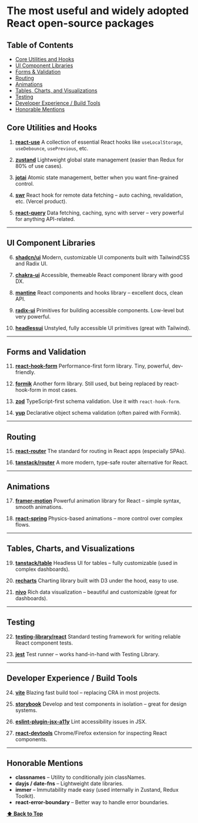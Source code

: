 # The most useful and widely adopted React open-source packages

## Table of Contents

- [Core Utilities and Hooks](#core-utilities-and-hooks)
- [UI Component Libraries](#ui-component-libraries)
- [Forms & Validation](#forms-and-validation)
- [Routing](#routing)
- [Animations](#animations)
- [Tables, Charts, and Visualizations](#tables,charts,and-visualizations)
- [Testing](#testing)
- [Developer Experience / Build Tools](#developer-experience/build-tools)
- [Honorable Mentions](#honorable-mentions)

## Core Utilities and Hooks

1. **[react-use](https://github.com/streamich/react-use)** A collection of
   essential React hooks like `useLocalStorage`, `useDebounce`, `usePrevious`,
   etc.

2. **[zustand](https://github.com/pmndrs/zustand)** Lightweight global state
   management (easier than Redux for 80% of use cases).

3. **[jotai](https://github.com/pmndrs/jotai)** Atomic state management, better
   when you want fine-grained control.

4. **[swr](https://github.com/vercel/swr)** React hook for remote data fetching
   – auto caching, revalidation, etc. (Vercel product).

5. **[react-query](https://tanstack.com/query/latest)** Data fetching, caching,
   sync with server – very powerful for anything API-related.

---

## UI Component Libraries

6. **[shadcn/ui](https://github.com/shadcn/ui)** Modern, customizable UI
   components built with TailwindCSS and Radix UI.

7. **[chakra-ui](https://github.com/chakra-ui/chakra-ui)** Accessible, themeable
   React component library with good DX.

8. **[mantine](https://github.com/mantinedev/mantine)** React components and
   hooks library – excellent docs, clean API.

9. **[radix-ui](https://www.radix-ui.com/)** Primitives for building accessible
   components. Low-level but very powerful.

10. **[headlessui](https://github.com/tailwindlabs/headlessui)** Unstyled, fully
    accessible UI primitives (great with Tailwind).

---

## Forms and Validation

11. **[react-hook-form](https://react-hook-form.com/)** Performance-first form
    library. Tiny, powerful, dev-friendly.

12. **[formik](https://formik.org/)** Another form library. Still used, but
    being replaced by react-hook-form in most cases.

13. **[zod](https://github.com/colinhacks/zod)** TypeScript-first schema
    validation. Use it with `react-hook-form`.

14. **[yup](https://github.com/jquense/yup)** Declarative object schema
    validation (often paired with Formik).

---

## Routing

15. **[react-router](https://reactrouter.com/)** The standard for routing in
    React apps (especially SPAs).

16. **[tanstack/router](https://tanstack.com/router/latest)** A more modern,
    type-safe router alternative for React.

---

## Animations

17. **[framer-motion](https://github.com/framer/motion)** Powerful animation
    library for React – simple syntax, smooth animations.

18. **[react-spring](https://github.com/pmndrs/react-spring)** Physics-based
    animations – more control over complex flows.

---

## Tables, Charts, and Visualizations

19. **[tanstack/table](https://tanstack.com/table/latest)** Headless UI for
    tables – fully customizable (used in complex dashboards).

20. **[recharts](https://github.com/recharts/recharts)** Charting library built
    with D3 under the hood, easy to use.

21. **[nivo](https://github.com/plouc/nivo)** Rich data visualization –
    beautiful and customizable (great for dashboards).

---

## Testing

22. **[testing-library/react](https://testing-library.com/docs/react-testing-library/intro/)**
    Standard testing framework for writing reliable React component tests.

23. **[jest](https://jestjs.io/)** Test runner – works hand-in-hand with Testing
    Library.

---

## Developer Experience / Build Tools

24. **[vite](https://vitejs.dev/)** Blazing fast build tool – replacing CRA in
    most projects.

25. **[storybook](https://storybook.js.org/)** Develop and test components in
    isolation – great for design systems.

26. **[eslint-plugin-jsx-a11y](https://github.com/jsx-eslint/eslint-plugin-jsx-a11y)**
    Lint accessibility issues in JSX.

27. **[react-devtools](https://github.com/facebook/react-devtools)**
    Chrome/Firefox extension for inspecting React components.

---

## Honorable Mentions

- **classnames** – Utility to conditionally join classNames.
- **dayjs / date-fns** – Lightweight date libraries.
- **immer** – Immutability made easy (used internally in Zustand, Redux
  Toolkit).
- **react-error-boundary** – Better way to handle error boundaries.

**[⬆ Back to Top](#table-of-contents)**
